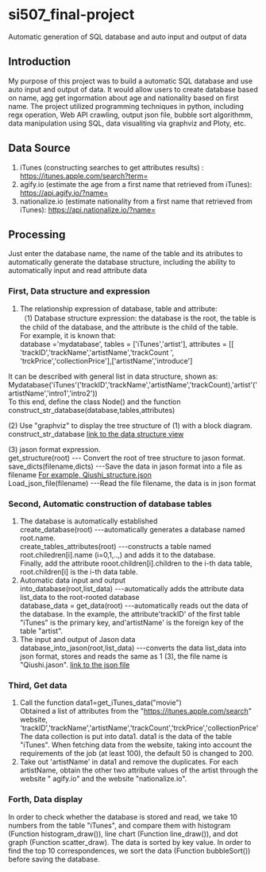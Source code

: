 # si507_final-project
Automatic generation of SQL database and auto input and output of data

## Introduction
My purpose of this project was to build a automatic SQL database and use auto input and output of data. It would allow users to create database based on name, agg get ingormation about age and nationality based on first name. The project utilized programming techniques in python, including regx operation, Web API crawling, output json file, bubble sort algorithmm, data manipulation using SQL, data visualiting via graphviz and Ploty, etc.

## Data Source
1. iTunes (constructing searches to get attributes results) : https://itunes.apple.com/search?term= 
3. agify.io (estimate the age from a first name that retrieved from iTunes): https://api.agify.io/?name=
4. nationalize.io (estimate nationality from a first name that retrieved from iTunes): https://api.nationalize.io/?name=


## Processing
Just enter the database name, the name of the table and its atributes to automatically generate the database structure, including the ability to automatically input and read attribute data
### First, Data structure and expression
1. The relationship expression of database, table and attribute:  
  （1) Database structure expression: the database is the root, the table is the child of the database, and the attribute is the child of the table.  
    For example, it is known that:  
      database ='mydatabase',
      tables = ['iTunes','artist'],
      attributes = [[ 'trackID','trackName','artistName','trackCount ', 'trckPrice','collectionPrice'],['artistName','introduce']
   
  It can be described with general list in data structure, shown as:
     Mydatabase('iTunes'('trackID','trackName','artistName','trackCount),'artist'('artistName','intro1','intro2'))  
  To this end, define the class Node() and the function construct_str_database(database,tables,attributes)  
  
  (2) Use "graphviz" to display the tree structure of (1) with a block diagram.  
  construct_str_database [link to the data structure view](database_structure.gv.pdf)  
 
  (3) jason format expression.   
get_structure(root) --- Convert the root of tree structure to jason format.   
save_dicts(filename,dicts) ---Save the data in jason format into a file as filename [For example, Qiushi_structure.json]( Qiushi_structure.jason)   
Load_json_file(filename) ---Read the file filename, the data is in json format  
### Second, Automatic construction of database tables
1. The database is automatically established  
create_database(root) ---automatically generates a database named root.name.   
create_tables_attributes(root) ---constructs a table named root.chiledren[i].name (i=0,1,..,) and adds it to the database.   
Finally, add the attribute rooot.children[i].children to the i-th data table, root.children[i] is the i-th data table.
2. Automatic data input and output  
into_database(root,list_data) ---automatically adds the attribute data list_data to the root-rooted database  
database_data = get_data(root) ---automatically reads out the data of the database. In the example, the attribute'trackID' of the first table "iTunes" is the primary key, and'artistName' is the foreign key of the table "artist".  
3. The input and output of Jason data  
database_into_jason(root,list_data) ---converts the data list_data into json format, stores and reads the same as 1 (3), the file name is "Qiushi.jason". [link to the json file]( Qiushi_structure.jason)   
### Third, Get data
1. Call the function data1=get_iTunes_data("movie")  
Obtained a list of attributes from the "https://itunes.apple.com/search" website, 'trackID','trackName','artistName','trackCount','trckPrice','collectionPrice'  
The data collection is put into data1. data1 is the data of the table "iTunes". When fetching data from the website, taking into account the requirements of the job (at least 100), the default 50 is changed to 200.  
 2. Take out 'artistName' in data1 and remove the duplicates. For each artistName, obtain the other two attribute values of the artist through the website " agify.io" and the website "nationalize.io".  
### Forth, Data display
In order to check whether the database is stored and read, we take 10 numbers from the table "iTunes", and compare them with histogram (Function histogram_draw()), line chart (Function line_draw()), and dot graph (Function scatter_draw). The data is sorted by key value. In order to find the top 10 correspondences, we sort the data (Function bubbleSort()) before saving the database.
